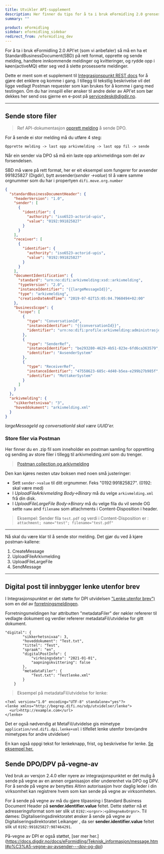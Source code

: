 ```yaml
---
title: Utvikler API-supplement
description: Her finner du tips for å ta i bruk eFormidling 2.0 grensesnittet. Et supplement til REST docs. Av utvikler for utvikler.
summary: ""

product: eFormidling
sidebar: eformidling_sidebar
redirect_from: /eformidling_dev
---
```


For å ta i bruk eFormidling 2.0 API'et (som vi anbefaler) så må en ha et StandardBusinessDocument(SBD) på rett format, opprette og sende melding, handtere innkommende meldinger og kvitteringer, og rydde opp i køen(activeMQ) etter seg ved å slette prosesserte meldinger.

Dette er ment som et supplement til [Integrasjonspunkt REST docs](https://docs.digdir.no/eformidling_nm_restdocs.html) for å gjøre det enklere og komme i gang. I tillegg til tekstlig beskrivelse vil det ligge vedlagt Postman requester som kan brukes for å komme i gang med testingen. Om du har innspill eller ønsker til andre deler av API'et som bør dekkes her send oss gjerne en e-post på [servicedesk@digdir.no](mailto:servicedesk@digdir.no).

---

## Sende store filer

> Ref API-dokumentasjon [opprett melding](https://docs.digdir.no/eformidling_nm_restdocs.html#_example_1_creating_an_arkivmelding_message) å sende DPO.

For å sende ei stor melding må du utføre 4 steg:

```Opprette melding -> last opp arkivmelding -> last opp fil -> sende```

Når ein sender via DPO så må ein laste opp arkivmeldinga som del av forsendelsen. 

SBD må være på rett format, her er eit eksempel som fungerer for avsender 991825827 (Digdir), bytt avsender(*sender ->value*) til å være samme orgnummer som du har i propertyen ```difi.move.org.number```

```json
{
  "standardBusinessDocumentHeader": {
    "headerVersion": "1.0",
    "sender": [
      {
        "identifier": {
          "authority": "iso6523-actorid-upis",
          "value": "0192:991825827"
        }
      }
    ],
    "receiver": [
      {
        "identifier": {
          "authority": "iso6523-actorid-upis",
          "value": "0192:991825827"
        }
      }
    ],
    "documentIdentification": {
      "standard": "urn:no:difi:arkivmelding:xsd::arkivmelding",
      "typeVersion": "2.0",
      "instanceIdentifier": "{{largeMessageId}}",
      "type": "arkivmelding",
      "creationDateAndTime": "2019-07-02T15:05:04.7960494+02:00"
    },
    "businessScope": {
      "scope": [
        {
          "type": "ConversationId",
          "instanceIdentifier": "{{conversationId}}",
          "identifier": "urn:no:difi:profile:arkivmelding:administrasjon:ver1.0"          
        },
        {
          "type": "SenderRef",
          "instanceIdentifier": "be293280-4629-4b51-823e-6fd6ca363579",
          "identifier": "AvsenderSystem"
        },
        {
          "type": "ReceiverRef",
          "instanceIdentifier": "47558623-685c-4d40-b5ea-e299b27b985f",
          "identifier": "MottakerSystem"
        }
      ]
    }
  },
  "arkivmelding": {
    "sikkerhetsnivaa": "3",
    "hoveddokument": "arkivmelding.xml"    
  }
}
```

*largeMessageId og conversationId skal være UUID'er.*

### Store filer via Postman

Her finner du en .zip fil som inneholder en postman samling for oppretting og sending av store filer i tillegg til arkivmelding.xml som du trenger. 

> [Postman collection og arkivmelding]({{site.baseurl}}/resources/eformidling/stormelding_eformidling_api.zip)

Den kan kjøres nesten utav boksen med noen små justeringer:

- Sett ```sender->value``` til ditt orgnummer. Feks "0192:991825827". (0192: skal være med)
- I *UploadFileArkivmelding Body->Binary* må du velge ```arkivmelding.xml``` frå din disk.
- I *UploadFileLargeFile Body->Binary* må du velge fila du vil sende OG sette ```name``` and ```filename``` som attachments i Content-Disposition i header.

> Eksempel: Sender fila ```test.pdf``` og verdi i Content-Disposition er : ```attachment; name="test"; filename="test.pdf"```

---

Nå skal du være klar til å sende stor melding. Det gjør du ved å kjøre postman-kallene: 

1. CreateMessage
2. UploadFileArkivmelding
3. UploadFileLargeFile
4. SendMessage

---

## Digital post til innbygger lenke utenfor brev
I Integrasjonspunktet er det støtte for DPI utvidelsen ["Lenke utenfor brev")](https://begrep.difi.no/SikkerDigitalPost/1.3.0/forretningslag/Utvidelser/Lenke) som en del av [forretningsmeldingen](https://docs.digdir.no/eformidling_nm_message.html#digital-post-til-innbygger). 

Forretningsmeldingen har attributten "metadataFiler" der nøkler refererer til vedlagte dokument og verdier refererer metadataFil/utvidelse for gitt dokument. 

```
"digital": {
        "sikkerhetsnivaa": 3,
        "hoveddokument": "Test.txt",
        "tittel": "Test",
        "spraak": "en",
        "digitalPostInfo": {
            "virkningsdato": "2021-01-01",
            "aapningskvittering": false
        },
        "metadataFiler": {
            "Test.txt": "Testlenke.xml"
        }
    }
```

> Eksempel på metadataFil/utvidelse for lenke:

```
<?xml version="1.0" encoding="UTF-8" standalone="yes"?>
<lenke xmlns="http://begrep.difi.no/sdp/utvidelser/lenke">
  <url>http://example.com</url>
</lenke>
```

Det er også nødvendig at MetaFil/utvidelse gis mimetype ```application/vnd.difi.dpi.lenke+xml``` i tilfellet lenke utenfor brev(andre mimetypes for andre utvidelser)

En kan også oppgi tekst for lenkeknapp, frist, og beskrivelse for lenke. [Se eksempel her.](https://begrep.difi.no/SikkerDigitalPost/1.3.0/forretningslag/Utvidelser/Lenke)


## Sende DPO/DPV på-vegne-av 

Ved bruk av versjon 2.4.0 eller nyere av integrasjonspunktet er det mulig å sende på vegne av en annen organisasjon eller underenhet via DPO og DPV. For å sende på vegne av benyttes Altinn autorisasjon hvor daglig leder i din virksomhet kan registrere hvem som kan sende på vegne av virksomheten. 

For å sende på vegne av må du gjøre tilpasning i Standard Business Document Header på **sender.identifier.value** feltet. Dette støtter nå et adresseringsformat som ser slik ut ```0192:<orgnr>:<påVegneAvOrgnr>```. Til dømes: Digitaliseringsdirektoratet ønsker å sende på vegne av Digitaliseringsdirektoratet Leikanger , da ser **sender.identifier.value** feltet slik ut ```0192:991825827:987464291```. 

På-vegne av DPI er også støttet, [ser mer her.] (https://docs.digdir.no/docs/eFormidling/Teknisk_informasjon/message.html#p%C3%A5-vegne-av-avsender---dpv-og-dpi)